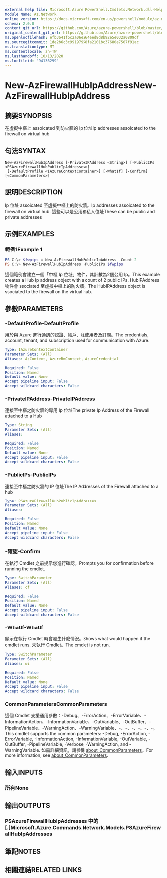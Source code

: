 ```yaml
---
external help file: Microsoft.Azure.PowerShell.Cmdlets.Network.dll-Help.xml
Module Name: Az.Network
online version: https://docs.microsoft.com/en-us/powershell/module/az.network/new-azfirewallhubipaddress
schema: 2.0.0
content_git_url: https://github.com/Azure/azure-powershell/blob/master/src/Network/Network/help/New-AzFirewallHubIpAddress.md
original_content_git_url: https://github.com/Azure/azure-powershell/blob/master/src/Network/Network/help/New-AzFirewallHubIpAddress.md
ms.openlocfilehash: efb3641f5c2a06ea64eed8d8b92e5e032a0809df
ms.sourcegitcommit: 1de2b6c3c99197958fa2101bc37680e7507f91ac
ms.translationtype: MT
ms.contentlocale: zh-TW
ms.lasthandoff: 10/13/2020
ms.locfileid: "94136299"
---
```

# <span data-ttu-id="8b679-101">New-AzFirewallHubIpAddress</span><span class="sxs-lookup"><span data-stu-id="8b679-101">New-AzFirewallHubIpAddress</span></span>

## <span data-ttu-id="8b679-102">摘要</span><span class="sxs-lookup"><span data-stu-id="8b679-102">SYNOPSIS</span></span>
<span data-ttu-id="8b679-103">在虛擬中樞上 assoicated 到防火牆的 Ip 位址</span><span class="sxs-lookup"><span data-stu-id="8b679-103">Ip addresses assoicated to the firewall on virtual hub</span></span>

## <span data-ttu-id="8b679-104">句法</span><span class="sxs-lookup"><span data-stu-id="8b679-104">SYNTAX</span></span>

```
New-AzFirewallHubIpAddress [-PrivateIPAddress <String>] [-PublicIPs <PSAzureFirewallHubPublicIpAddresses>]
 [-DefaultProfile <IAzureContextContainer>] [-WhatIf] [-Confirm] [<CommonParameters>]
```

## <span data-ttu-id="8b679-105">說明</span><span class="sxs-lookup"><span data-stu-id="8b679-105">DESCRIPTION</span></span>
<span data-ttu-id="8b679-106">Ip 位址 assoicated 至虛擬中樞上的防火牆。</span><span class="sxs-lookup"><span data-stu-id="8b679-106">Ip addresses assoicated to the firewall on virtual hub.</span></span> <span data-ttu-id="8b679-107">這些可以是公用和私人位址</span><span class="sxs-lookup"><span data-stu-id="8b679-107">These can be public and private addresses</span></span>

## <span data-ttu-id="8b679-108">示例</span><span class="sxs-lookup"><span data-stu-id="8b679-108">EXAMPLES</span></span>

### <span data-ttu-id="8b679-109">範例1</span><span class="sxs-lookup"><span data-stu-id="8b679-109">Example 1</span></span>
```powershell
PS C:\> $fwpips = New-AzFirewallHubPublicIpAddress -Count 2
PS C:\> New-AzFirewallHubIpAddress -PublicIPs $fwpips
```

<span data-ttu-id="8b679-110">這個範例會建立一個「中樞 Ip 位址」物件，其計數為2個公用 Ip。</span><span class="sxs-lookup"><span data-stu-id="8b679-110">This example creates a Hub Ip address object with a count of 2 public IPs.</span></span> <span data-ttu-id="8b679-111">HubIPAddress 物件會 ssociated 至虛擬中樞上的防火牆。</span><span class="sxs-lookup"><span data-stu-id="8b679-111">The HubIPAddress object is ssociated to the firewall on the virtual hub.</span></span>

## <span data-ttu-id="8b679-112">參數</span><span class="sxs-lookup"><span data-stu-id="8b679-112">PARAMETERS</span></span>

### <span data-ttu-id="8b679-113">-DefaultProfile</span><span class="sxs-lookup"><span data-stu-id="8b679-113">-DefaultProfile</span></span>
<span data-ttu-id="8b679-114">用於與 Azure 進行通訊的認證、帳戶、租使用者及訂閱。</span><span class="sxs-lookup"><span data-stu-id="8b679-114">The credentials, account, tenant, and subscription used for communication with Azure.</span></span>

```yaml
Type: IAzureContextContainer
Parameter Sets: (All)
Aliases: AzContext, AzureRmContext, AzureCredential

Required: False
Position: Named
Default value: None
Accept pipeline input: False
Accept wildcard characters: False
```

### <span data-ttu-id="8b679-115">-PrivateIPAddress</span><span class="sxs-lookup"><span data-stu-id="8b679-115">-PrivateIPAddress</span></span>
<span data-ttu-id="8b679-116">連接至中樞之防火牆的專用 Ip 位址</span><span class="sxs-lookup"><span data-stu-id="8b679-116">The private Ip Address of the Firewall attached to a Hub</span></span>

```yaml
Type: String
Parameter Sets: (All)
Aliases:

Required: False
Position: Named
Default value: None
Accept pipeline input: False
Accept wildcard characters: False
```

### <span data-ttu-id="8b679-117">-PublicIPs</span><span class="sxs-lookup"><span data-stu-id="8b679-117">-PublicIPs</span></span>
<span data-ttu-id="8b679-118">連接至中樞之防火牆的 IP 位址</span><span class="sxs-lookup"><span data-stu-id="8b679-118">The IP Addresses of the Firewall attached to a hub</span></span>

```yaml
Type: PSAzureFirewallHubPublicIpAddresses
Parameter Sets: (All)
Aliases:

Required: False
Position: Named
Default value: None
Accept pipeline input: False
Accept wildcard characters: False
```

### <span data-ttu-id="8b679-119">-確認</span><span class="sxs-lookup"><span data-stu-id="8b679-119">-Confirm</span></span>
<span data-ttu-id="8b679-120">在執行 Cmdlet 之前提示您進行確認。</span><span class="sxs-lookup"><span data-stu-id="8b679-120">Prompts you for confirmation before running the cmdlet.</span></span>

```yaml
Type: SwitchParameter
Parameter Sets: (All)
Aliases: cf

Required: False
Position: Named
Default value: None
Accept pipeline input: False
Accept wildcard characters: False
```

### <span data-ttu-id="8b679-121">-WhatIf</span><span class="sxs-lookup"><span data-stu-id="8b679-121">-WhatIf</span></span>
<span data-ttu-id="8b679-122">顯示在執行 Cmdlet 時會發生什麼情況。</span><span class="sxs-lookup"><span data-stu-id="8b679-122">Shows what would happen if the cmdlet runs.</span></span> <span data-ttu-id="8b679-123">未執行 Cmdlet。</span><span class="sxs-lookup"><span data-stu-id="8b679-123">The cmdlet is not run.</span></span>

```yaml
Type: SwitchParameter
Parameter Sets: (All)
Aliases: wi

Required: False
Position: Named
Default value: None
Accept pipeline input: False
Accept wildcard characters: False
```

### <span data-ttu-id="8b679-124">CommonParameters</span><span class="sxs-lookup"><span data-stu-id="8b679-124">CommonParameters</span></span>
<span data-ttu-id="8b679-125">這個 Cmdlet 支援通用參數：-Debug、-ErrorAction、-ErrorVariable、-InformationAction、-InformationVariable、-OutVariable、-OutBuffer、-PipelineVariable、-WarningAction、-WarningVariable、-、-、-、-、-、-。</span><span class="sxs-lookup"><span data-stu-id="8b679-125">This cmdlet supports the common parameters: -Debug, -ErrorAction, -ErrorVariable, -InformationAction, -InformationVariable, -OutVariable, -OutBuffer, -PipelineVariable, -Verbose, -WarningAction, and -WarningVariable.</span></span> <span data-ttu-id="8b679-126">如需詳細資訊，請參閱 [about_CommonParameters](http://go.microsoft.com/fwlink/?LinkID=113216)。</span><span class="sxs-lookup"><span data-stu-id="8b679-126">For more information, see [about_CommonParameters](http://go.microsoft.com/fwlink/?LinkID=113216).</span></span>

## <span data-ttu-id="8b679-127">輸入</span><span class="sxs-lookup"><span data-stu-id="8b679-127">INPUTS</span></span>

### <span data-ttu-id="8b679-128">所有</span><span class="sxs-lookup"><span data-stu-id="8b679-128">None</span></span>

## <span data-ttu-id="8b679-129">輸出</span><span class="sxs-lookup"><span data-stu-id="8b679-129">OUTPUTS</span></span>

### <span data-ttu-id="8b679-130">PSAzureFirewallHubIpAddresses 中的 [.]</span><span class="sxs-lookup"><span data-stu-id="8b679-130">Microsoft.Azure.Commands.Network.Models.PSAzureFirewallHubIpAddresses</span></span>

## <span data-ttu-id="8b679-131">筆記</span><span class="sxs-lookup"><span data-stu-id="8b679-131">NOTES</span></span>

## <span data-ttu-id="8b679-132">相關連結</span><span class="sxs-lookup"><span data-stu-id="8b679-132">RELATED LINKS</span></span>
